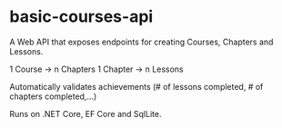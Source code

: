 # basic-courses-api
A Web API that exposes endpoints for creating Courses, Chapters and Lessons. 

1 Course -> n Chapters 
1 Chapter -> n Lessons

Automatically validates achievements (# of lessons completed, # of chapters completed,...)

Runs on .NET Core, EF Core and SqlLite.
